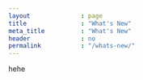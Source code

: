 ```yaml
---
layout              : page
title               : "What's New"
meta_title          : "What's New"
header              : no
permalink           : "/whats-new/"
---
```

hehe
